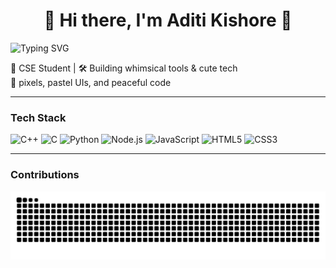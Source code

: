 <!-- 🐣 Intro -->
<h1 align="center">🌼 Hi there, I'm Aditi Kishore 🌼</h1>
<p align="left">
  <img src="https://readme-typing-svg.demolab.com?font=Fira+Code&size=20&duration=2000&pause=1000&color=dd79d9&center=true&vCenter=true&width=435&lines=I+code+cool+things+in+Python+%F0%9F%90%8D;I+design+smart+assistants+like+ZORA+%F0%9F%A4%96;Building+fun+and+friendly+UIs+%F0%9F%92%83" alt="Typing SVG" />
</p>
<p align="left">
  🍓 CSE Student | 🛠️ Building whimsical tools & cute tech<br>
  🧁 pixels, pastel UIs, and peaceful code
</p>

---

### Tech Stack 
<p>
  <img src="https://img.icons8.com/?size=48&id=2T6TKY6whzgV&format=png&color=000000" title="C++"/>
  <img src="https://img.icons8.com/?size=48&id=40670&format=png&color=000000" title="C"/>
  <img src="https://img.icons8.com/color/48/python.png" title="Python"/>
  <img src="https://img.icons8.com/color/48/nodejs.png" title="Node.js"/>
  <img src="https://img.icons8.com/color/48/javascript.png" title="JavaScript"/>
  <img src="https://img.icons8.com/color/48/html-5.png" title="HTML5"/>
  <img src="https://img.icons8.com/color/48/css3.png" title="CSS3"/>
</p>

---

### Contributions
<picture>
  <source media="(prefers-color-scheme: dark)" srcset="https://raw.githubusercontent.com/Adtkre/Adtkre/output/github-contribution-grid-snake-dark.svg" />
  <source media="(prefers-color-scheme: light)" srcset="https://raw.githubusercontent.com/Adtkre/Adtkre/output/github-contribution-grid-snake.svg" />
  <img alt="Pastel Snake Contribution Graph" src="https://raw.githubusercontent.com/Adtkre/Adtkre/output/github-contribution-grid-snake.svg" />
</picture>
